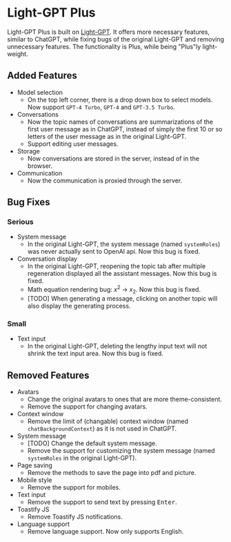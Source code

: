 # Light-GPT Plus

Light-GPT Plus is built on [Light-GPT](https://github.com/riwigefi/light-gpt).
It offers more necessary features, similar to ChatGPT, while fixing bugs of the original Light-GPT and removing unnecessary features.
The functionality is Plus, while being "Plus"ly light-weight.

## Added Features
- Model selection
  - On the top left corner, there is a drop down box to select models. Now support `GPT-4 Turbo`, `GPT-4` and `GPT-3.5 Turbo`.
- Conversations
  - Now the topic names of conversations are summarizations of the first user message as in ChatGPT, instead of simply the first 10 or so letters of the user message as in the original Light-GPT.
  - Support editing user messages.
- Storage
  - Now conversations are stored in the server, instead of in the browser.
- Communication
  - Now the communication is proxied through the server.

## Bug Fixes
### Serious
- System message
  - In the original Light-GPT, the system message (named `systemRoles`) was never actually sent to OpenAI api. Now this bug is fixed.
- Conversation display
  - In the original Light-GPT, reopening the topic tab after multiple regeneration displayed all the assistant messages. Now this bug is fixed.
  - Math equation rendering bug: $x^2$ -> $x_2$. Now this bug is fixed.
  - [TODO] When generating a message, clicking on another topic will also display the generating process.
### Small
- Text input
  - In the original Light-GPT, deleting the lengthy input text will not shrink the text input area. Now this bug is fixed.

## Removed Features
- Avatars
  - Change the original avatars to ones that are more theme-consistent.
  - Remove the support for changing avatars.
- Context window
  - Remove the limit of (changable) context window (named `chatBackgroundContext`) as it is not used in ChatGPT.
- System message
  - [TODO] Change the default system message.
  - Remove the support for customizing the system message (named `systemRoles` in the original Light-GPT).
- Page saving
  - Remove the methods to save the page into pdf and picture.
- Mobile style
  - Remove the support for mobiles.
- Text input
  - Remove the support to send text by pressing <kbd>Enter</kbd>.
- Toastify JS
  - Remove Toastify JS notifications.
- Language support
  - Remove language support. Now only supports English.